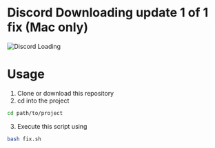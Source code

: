 # Discord Downloading update 1 of 1 fix (Mac only)

![Discord Loading](Images/loading.avif)

# Usage

1. Clone or download this repository 
2. cd into the project

```bash
cd path/to/project
```

3. Execute this script using

```bash
bash fix.sh
```